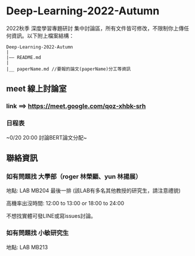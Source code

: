 # Deep-Learning-2022-Autumn
2022秋季 深度學習專題研討 集中討論區，所有文件皆可修改，不限制你上傳任何資訊。以下附上檔案結構：

    Deep-Learning-2022-Autumn
    |
    |—— README.md
    |
    |__ paperName.md //要報的論文(paperName)分工等資訊

## meet 線上討論室

### link ==> https://meet.google.com/qoz-xhbk-srh

### 日程表

~0/20 20:00 討論BERT論文分配~

## 聯絡資訊

### 如有問題找 大學部（roger 林榮顯、yun 林揚展）

地點: LAB MB204 最後一排 (該LAB有多名其他教授的研究生，請注意禮貌)

高機率出沒時間: 12:00 to 13:00 or 18:00 to 24:00

不想找實體可發LINE或寫issues討論。

### 如有問題找 小敏研究生

地點: LAB MB213
